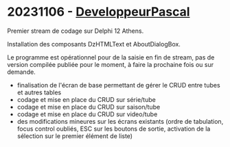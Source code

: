 # 20231106 - [DeveloppeurPascal](https://github.com/DeveloppeurPascal)

Premier stream de codage sur Delphi 12 Athens.

Installation des composants DzHTMLText et AboutDialogBox.

Le programme est opérationnel pour de la saisie en fin de stream, pas de version compilée publiée pour le moment, à faire la prochaine fois ou sur demande.

* finalisation de l'écran de base permettant de gérer le CRUD entre tubes et autres tables
* codage et mise en place du CRUD sur série/tube
* codage et mise en place du CRUD sur saison/tube
* codage et mise en place du CRUD sur video/tube
* des modifications mineures sur les écrans existants (ordre de tabulation, focus control oubliés, ESC sur les boutons de sortie, activation de la sélection sur le premier élément de liste)
